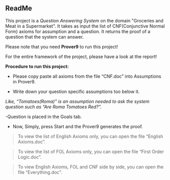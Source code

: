 ## ReadMe ##

This project is a *Question Answering System* on the domain "Groceries and Meat in a Supermarket". It takes as input the list of CNF(Conjunctive Normal Form)
axioms for assumption and a question. It returns the proof of a question that the system can answer.

Please note that you need **Prover9** to run this project!

For the entire framework of the project, please have a look at the report!

**Procedure to run this project:**

- Please copy paste all axioms from the file “CNF.doc” into Assumptions in Prover9.

- Write down your question specific assumptions too below it.

*Like, “Tomatoes(Roma)” is an assumption needed to ask the system question such as “Are Roma Tomatoes Red?”.*

-Question is placed in the Goals tab.
 
- Now, Simply, press Start and the Prover9 generates the proof.



> To view the list of English Axioms only, you can open the file “English Axioms.doc”.

> To view the list of FOL Axioms only, you can open the file “First Order Logic.doc”.

> To view English Axioms, FOL and CNF side by side, you can open the file “Everything.doc”.



